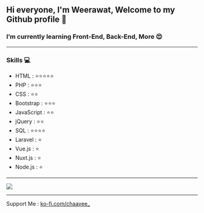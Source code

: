 ## Hi everyone, I'm Weerawat, Welcome to my Github profile 👋
### I’m currently learning Front-End, Back-End, More 😍

<hr>

### Skills 💻
  * HTML : ⭐️⭐️⭐️⭐️⭐️
  * PHP : ⭐️⭐️⭐️
  * CSS : ⭐️⭐️
  * Bootstrap : ⭐️⭐️⭐️
  * JavaScript : ⭐️⭐️
  * jQuery : ⭐️⭐️
  * SQL : ⭐️⭐️⭐️⭐️
  * Laravel : ⭐️
  * Vue.js : ⭐️
  * Nuxt.js : ⭐️
  * Node.js : ⭐️

<hr>

<img src="https://images.hdqwalls.com/wallpapers/i-love-coding-xl.jpg" />

<hr>

Support Me : <a href="https://ko-fi.com/chaavee_" target="_blank">ko-fi.com/chaavee_</a>
